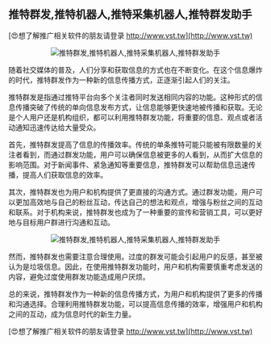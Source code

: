 ## **推特群发,推特机器人,推特采集机器人,推特群发助手**

[😍想了解推广相关软件的朋友请登录 http://www.vst.tw](http://www.vst.tw)

 <center><img src="https://vst.tw/MP4/tuiguang/png/2.png" alt="推特群发,推特机器人,推特采集机器人,推特群发助手"></center>

随着社交媒体的普及，人们分享和获取信息的方式也在不断变化。在这个信息爆炸的时代，推特群发作为一种新的信息传播方式，正逐渐引起人们的关注。

推特群发是指通过推特平台向多个关注者同时发送相同内容的功能。这种形式的信息传播突破了传统的单向信息发布方式，让信息能够更快速地被传播和获取。无论是个人用户还是机构组织，都可以利用推特群发功能，将重要的信息、观点或者活动通知迅速传达给大量受众。

首先，推特群发提高了信息的传播效率。传统的单条推特可能只能被有限数量的关注者看到，而通过群发功能，用户可以确保信息被更多的人看到，从而扩大信息的影响范围。对于新闻事件、紧急通知等重要信息，推特群发可以帮助信息迅速传播，提高人们获取信息的效率。

其次，推特群发也为用户和机构提供了更直接的沟通方式。通过群发功能，用户可以更加高效地与自己的粉丝互动，传达自己的想法和观点，增强与粉丝之间的互动和联系。对于机构来说，推特群发也成为了一种重要的宣传和营销工具，可以更好地与目标用户群进行沟通和互动。

 <center><img src="https://vst.tw/MP4/tuiguang/png/8.png" alt="推特群发,推特机器人,推特采集机器人,推特群发助手"></center>

然而，推特群发也需要注意合理使用。过度的群发可能会引起用户的反感，甚至被认为是垃圾信息。因此，在使用推特群发功能时，用户和机构需要慎重考虑发送的内容，避免过度使用群发功能造成用户厌烦。

总的来说，推特群发作为一种新的信息传播方式，为用户和机构提供了更多的传播和沟通选择。合理利用推特群发功能，可以提高信息传播的效率，增强用户和机构之间的互动，成为信息时代的新生力量。

[😍想了解推广相关软件的朋友请登录 http://www.vst.tw](http://www.vst.tw)




